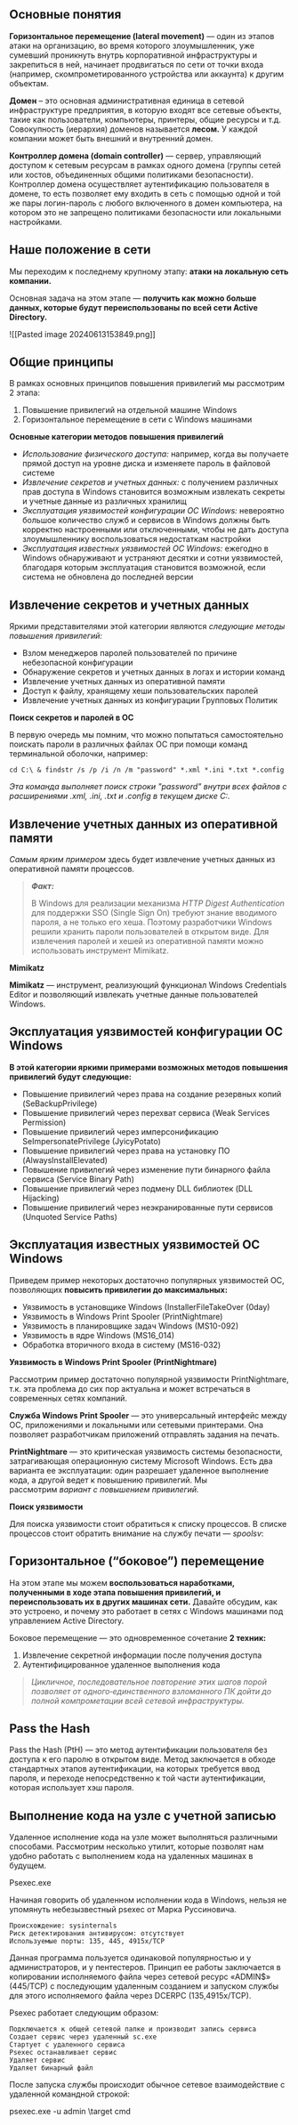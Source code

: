 ## **Основные понятия**

**Горизонтальное перемещение (lateral movement)** — один из этапов атаки на организацию, во время которого злоумышленник, уже сумевший проникнуть внутрь корпоративной инфраструктуры и закрепиться в ней, начинает продвигаться по сети от точки входа (например, скомпрометированного устройства или аккаунта) к другим объектам.

**Домен** – это основная административная единица в сетевой инфраструктуре предприятия, в которую входят все сетевые объекты, такие как пользователи, компьютеры, принтеры, общие ресурсы и т.д. Совокупность (иерархия) доменов называется **лесом.** У каждой компании может быть внешний и внутренний домен.

**Контроллер домена (domain controller)** — сервер, управляющий доступом к сетевым ресурсам в рамках одного домена (группы сетей или хостов, объединенных общими политиками безопасности). Контроллер домена осуществляет аутентификацию пользователя в домене, то есть позволяет ему входить в сеть с помощью одной и той же пары логин-пароль с любого включенного в домен компьютера, на котором это не запрещено политиками безопасности или локальными настройками.

## Наше положение в сети

Мы переходим к последнему крупному этапу: **атаки на локальную сеть компании.**​

​​​​​​Основная задача на этом этапе — **получить как можно больше данных, которые будут переиспользованы по всей сети Active Directory.**

![[Pasted image 20240613153849.png]]
## **Общие принципы**

В рамках основных принципов повышения привилегий мы рассмотрим 2 этапа:

1. Повышение привилегий на отдельной машине Windows 
2. Горизонтальное перемещение в сети с Windows машинами

**Основные категории методов повышения привилегий**

- _Использование физического доступа:_ например, когда вы получаете прямой доступ на уровне диска и изменяете пароль в файловой системе
- _Извлечение секретов и учетных данных:_ с получением различных прав доступа в Windows становится возможным извлекать секреты и учетные данные из различных хранилищ
- _Эксплуатация уязвимостей конфигурации ОС Windows:_ невероятно большое количество служб и сервисов в Windows должны быть корректно настроенными или отключенными, чтобы не дать доступа злоумышленнику воспользоваться недостаткам настройки
- _Эксплуатация известных уязвимостей ОС Windows:_ ежегодно в Windows обнаруживают и устраняют десятки и сотни уязвимостей, благодаря которым эксплуатация становится возможной, если система не обновлена до последней версии

## **Извлечение секретов и учетных данных**

Яркими представителями этой категории являются _следующие методы повышения привилегий:_

- Взлом менеджеров паролей пользователей по причине небезопасной конфигурации
- Обнаружение секретов и учетных данных в логах и истории команд
- Извлечение учетных данных из оперативной памяти
- Доступ к файлу, хранящему хеши пользовательских паролей 
- Извлечение учетных данных из конфигурации Групповых Политик

**Поиск секретов и паролей в ОС**

В первую очередь мы помним, что можно попытаться самостоятельно поискать пароли в различных файлах ОС при помощи команд терминальной оболочки, например:

`cd C:\ & findstr /s /p /i /n /m "password" *.xml *.ini *.txt *.config`

_Эта команда выполняет поиск строки "password" внутри всех файлов с расширениями .xml, .ini, .txt и .config в текущем диске C:._

## **Извлечение учетных данных из оперативной памяти**

_Самым ярким примером_ здесь будет извлечение учетных данных из оперативной памяти процессов.

> **_Факт:_**
> 
> В Windows для реализации механизма _HTTP Digest Authentication_ для поддержки SSO (Single Sign On) требуют знание вводимого пароля, а не только его хеша. Поэтому разработчики Windows решили хранить пароли пользователей в открытом виде. Для извлечения паролей и хешей из оперативной памяти можно использовать инструмент Mimikatz.

**Mimikatz**

**Mimikatz** — инструмент, реализующий функционал Windows Credentials Editor и позволяющий извлекать учетные данные пользователей Windows.

## Эксплуатация уязвимостей конфигурации ОС Windows

**В этой категории яркими примерами возможных методов повышения привилегий будут следующие:**

- Повышение привилегий через права на создание резервных копий (SeBackupPrivilege)
- Повышение привилегий через перехват сервиса (Weak Services Permission)
- Повышение привилегий через имперсонификацию SeImpersonatePrivilege (JyicyPotato)
- Повышение привилегий через права на установку ПО (AlwaysInstallElevated)
- Повышение привилегий через изменение пути бинарного файла сервиса (Service Binary Path)
- Повышение привилегий через подмену DLL библиотек (DLL Hijacking)
- Повышение привилегий через неэкранированные пути сервисов (Unquoted Service Paths)

## Эксплуатация известных уязвимостей ОС Windows

Приведем пример некоторых достаточно популярных уязвимостей ОС, позволяющих **повысить привилегии до максимальных:**

- Уязвимость в установщике Windows (InstallerFileTakeOver (0day)
- Уязвимость в Windows Print Spooler (PrintNightmare)
- Уязвимость в планировщике задач Windows (MS10-092)
- Уязвимость в ядре Windows (MS16_014)
- Обработка вторичного входа в систему (MS16-032)

**Уязвимость в Windows Print Spooler (PrintNightmare)**

Рассмотрим пример достаточно популярной уязвимости PrintNightmare, т.к. эта проблема до сих пор актуальна и может встречаться в современных сетях компаний.

**Служба Windows Print Spooler** — это универсальный интерфейс между ОС, приложениями и локальными или сетевыми принтерами. Она позволяет разработчикам приложений отправлять задания на печать.

**PrintNightmare** — это критическая уязвимость системы безопасности, затрагивающая операционную систему Microsoft Windows. Есть два варианта ее эксплуатации: один разрешает удаленное выполнение кода, а другой ведет к повышению привилегий. Мы рассмотрим _вариант с повышением привилегий._

**Поиск уязвимости**

Для поиска уязвимости стоит обратиться к списку процессов. В списке процессов стоит обратить внимание на службу печати — _spoolsv_:

## Горизонтальное (“боковое”) перемещение

На этом этапе мы можем **воспользоваться наработками, полученными в ходе этапа повышения привилегий, и переиспользовать их в других машинах сети.** Давайте обсудим, как это устроено, и почему это работает в сетях с Windows машинами под управлением Active Directory.

Боковое перемещение — это одновременное сочетание **2 техник:**

1. Извлечение секретной информации после получения доступа
2. Аутентифицированное удаленное выполнения кода

> _Цикличное, последовательное повторение этих шагов порой позволяет от одного‑единственного взломанного ПК дойти до полной компрометации всей сетевой инфраструктуры._

## **Pass the Hash**

Pass the Hash (PtH) — это метод аутентификации пользователя без доступа к его паролю в открытом виде. Метод заключается в обходе стандартных этапов аутентификации, на которых требуется ввод пароля, и переходе непосредственно к той части аутентификации, которая использует хэш пароля. 

## **Выполнение кода на узле с учетной записью**

Удаленное исполнение кода на узле может выполняться различными способами. Рассмотрим несколько утилит, которые позволят нам удобно работать с выполнением кода на удаленных машинах в будущем.

Psexec.exe

Начиная говорить об удаленном исполнении кода в Windows, нельзя не упомянуть небезызвестный psexec от Марка Руссиновича.

    Происхождение: sysinternals
    Риск детектирования антивирусом: отсутствует
    Используемые порты: 135, 445, 4915x/TCP

Данная программа пользуется одинаковой популярностью и у администраторов, и у пентестеров. Принцип ее работы заключается в копировании исполняемого файла через сетевой ресурс «ADMIN$» (445/TCP) с последующим удаленным созданием и запуском службы для этого исполняемого файла через DCERPC (135,4915x/TCP).

Psexec работает следующим образом:

    Подключается к общей сетевой папке и производит запись сервиса
    Создает сервис через удаленный sc.exe
    Стартует с удаленного сервиса
    Psexec останавливает сервис
    Удаляет сервис
    Удаляет бинарный файл

После запуска службы происходит обычное сетевое взаимодействие с удаленной командной строкой:

psexec.exe -u admin \\target cmd

